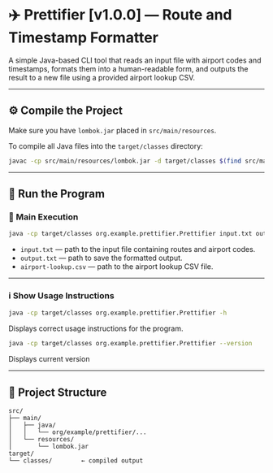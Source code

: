 # ✈️ Prettifier [v1.0.0] — Route and Timestamp Formatter 

A simple Java-based CLI tool that reads an input file with airport codes and timestamps, formats them into a human-readable form, and outputs the result to a new file using a provided airport lookup CSV.

---

## ⚙️ Compile the Project

Make sure you have `lombok.jar` placed in `src/main/resources`.

To compile all Java files into the `target/classes` directory:

```bash
javac -cp src/main/resources/lombok.jar -d target/classes $(find src/main/java -name "*.java")
```

---

## 🚀 Run the Program

### 🔹 Main Execution

```bash
java -cp target/classes org.example.prettifier.Prettifier input.txt output.txt airport-lookup.csv
```

- `input.txt` — path to the input file containing routes and airport codes.
- `output.txt` — path to save the formatted output.
- `airport-lookup.csv` — path to the airport lookup CSV file.

---

### ℹ️ Show Usage Instructions

```bash
java -cp target/classes org.example.prettifier.Prettifier -h
```

Displays correct usage instructions for the program.

```bash
java -cp target/classes org.example.prettifier.Prettifier --version
```

Displays current version

---

## 📁 Project Structure

```
src/
├── main/
│   ├── java/
│   │   └── org/example/prettifier/...
│   └── resources/
│       └── lombok.jar
target/
└── classes/        ← compiled output
```
